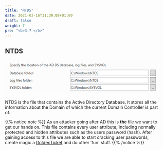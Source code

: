 ```yaml
---
title: "NTDS"
date: 2021-02-16T11:39:08+01:00
draft: false
weight: 7
pre: "<b>3.7 </b>"
---
```


## NTDS

![](ntds.png)

NTDS is the file that contains the Active Directory Database. It stores all the information about the Domain of which the current Domain Controller is part of.

{{% notice note %}}
As an attacker going after AD this is **the** file we want to get our hands on. This file contains every user attribute, including normally protected and hidden attributes such as the users password (hash). After gaining access to this file we are able to start cracking user passwords, create magic a [GoldenTicket](http://blog.gentilkiwi.com/securite/mimikatz/golden-ticket-kerberos) and do other 'fun' stuff.
{{% /notice %}}
